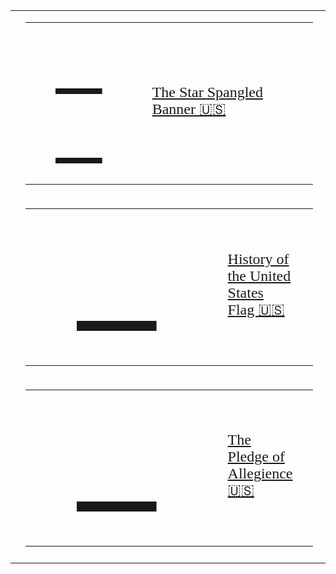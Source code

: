 <!-- START OF MAIN TABLE -->
<table><tr><td></td><td>

<table style="width:100%">
    <td style="width:30%;font-family:verdana;color:red;font-size:96px">
      <a href="../assets/pdf/ssb.pdf">🎸 🎼</a>
    </td><td style="width:70%;font-family:verdana;color:red;font-size:64px">
      <font size="5" color="red"><a href="../assets/pdf/ssb.pdf">The Star Spangled Banner 🇺🇸</a>
    </td>
</table>
</td><td></td><tr><td></td><td>

<table style="width:100%">
    <td style="width:30%;font-family:verdana;color:red;font-size:164px">
      <a href="http://www.kofc.org/en/resources/service/council/1582_3_10.pdf">📜 </a>
    </td><td style="width:70%;font-family:verdana;color:red;font-size:64px">
      <font size="5" color="blue"><a href="http://www.kofc.org/en/resources/service/council/1582_3_10.pdf">History of the United States Flag 🇺🇸</a>
    </td>
</table>
</td><td></td><tr><td></td><td>

<table style="width:100%">
    <td style="width:30%;font-family:verdana;color:red;font-size:164px">
      <a href="https://www.kofc.org/un/en/resources/communications/pledgeAllegiance.pdf">📜 </a>
    </td><td style="width:70%;font-family:verdana;color:red;font-size:64px">
      <font size="5" color="blue"><a href="https://www.kofc.org/un/en/resources/communications/pledgeAllegiance.pdf">The Pledge of Allegience 🇺🇸</a>
    </td>
</table>
</td><td></td><tr><td></td><td>

</td><tr></table>
<!-- END OF MAIN TABLE -->
